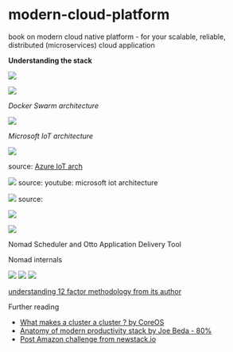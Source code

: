 # modern-cloud-platform
book on modern cloud native platform - for your scalable, reliable, distributed (microservices) cloud application

**Understanding the stack**

![](https://coreos.com/assets/images/media/osi-model-clustering.svg)


![](https://d1fto35gcfffzn.cloudfront.net/images/campaigns/cloudnative/Cloud-Native-Architecture-Diagram.png)

*Docker Swarm architecture*

![](http://image.slidesharecdn.com/dockerswarmv1-150401123157-conversion-gate01/95/docker-swarm-introduction-13-638.jpg?cb=1427891574)

*Microsoft IoT architecture*

![](http://www.in.techradar.com/photo/46955644/news/internet/cloud-services/How-Microsofts-fast-track-Azure-will-help-businesses-conquer-IoT.jpg)

source: [Azure IoT arch](http://www.in.techradar.com/news/internet/cloud-services/How-Microsofts-fast-track-Azure-will-help-businesses-conquer-IoT/articleshow/46955644.cms)


![](http://i.ytimg.com/vi/q6lYuUJ1mO4/maxresdefault.jpg)
source: youtube: microsoft iot architecture

![](http://ssmlwf.azurewebsites.net/AzureProcess3.png)
source: [](http://www.codeproject.com/Articles/890430/Microsoft-Azure-plus-TI-CC-LaunchPad-End-to-End-Io)

![](http://image.slidesharecdn.com/nosqlmattersbcn2014-141125014931-conversion-gate01/95/salvatore-sanfilippo-how-redis-cluster-works-and-why-nosql-matters-barcelona-2014-9-638.jpg?cb=1416880265)

![](http://www.packer.io/assets/images/docs/atlas-workflow-89f2c5ca.png)

Nomad Scheduler and Otto Application Delivery Tool

Nomad internals

![](https://www.nomadproject.io/assets/images/nomad-architecture-region-a5b20915.png)
![](https://www.nomadproject.io/assets/images/nomad-architecture-global-a8f14b78.png)
![](https://www.nomadproject.io/assets/images/nomad-evaluation-flow-7629d361.png)

[understanding 12 factor methodology from its author](https://devcenter.heroku.com/articles/architecting-apps)

Further reading

* [What makes a cluster a cluster ? by CoreOS](https://coreos.com/blog/cluster-osi-model/)
* [Anatomy of modern productivity stack by Joe Beda - 80% ](http://www.eightypercent.net/post/layers-in-the-stack.html)
* [Post Amazon challenge from newstack.io](http://thenewstack.io/post-amazon-challenge-new-stack-model/)
